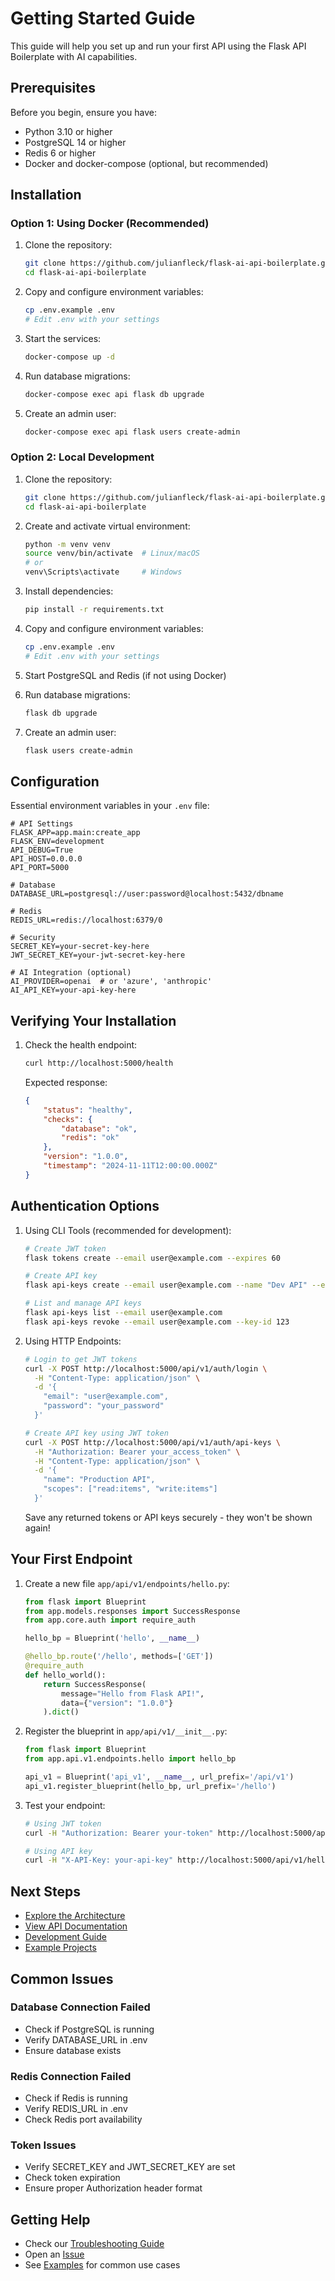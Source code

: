 # Getting Started Guide

This guide will help you set up and run your first API using the Flask API Boilerplate with AI capabilities.

## Prerequisites

Before you begin, ensure you have:
- Python 3.10 or higher
- PostgreSQL 14 or higher
- Redis 6 or higher
- Docker and docker-compose (optional, but recommended)

## Installation

### Option 1: Using Docker (Recommended)

1. Clone the repository:
   ```bash
   git clone https://github.com/julianfleck/flask-ai-api-boilerplate.git
   cd flask-ai-api-boilerplate
   ```

2. Copy and configure environment variables:
   ```bash
   cp .env.example .env
   # Edit .env with your settings
   ```

3. Start the services:
   ```bash
   docker-compose up -d
   ```

4. Run database migrations:
   ```bash
   docker-compose exec api flask db upgrade
   ```

5. Create an admin user:
   ```bash
   docker-compose exec api flask users create-admin
   ```

### Option 2: Local Development

1. Clone the repository:
   ```bash
   git clone https://github.com/julianfleck/flask-ai-api-boilerplate.git
   cd flask-ai-api-boilerplate
   ```

2. Create and activate virtual environment:
   ```bash
   python -m venv venv
   source venv/bin/activate  # Linux/macOS
   # or
   venv\Scripts\activate     # Windows
   ```

3. Install dependencies:
   ```bash
   pip install -r requirements.txt
   ```

4. Copy and configure environment variables:
   ```bash
   cp .env.example .env
   # Edit .env with your settings
   ```

5. Start PostgreSQL and Redis (if not using Docker)

6. Run database migrations:
   ```bash
   flask db upgrade
   ```

7. Create an admin user:
   ```bash
   flask users create-admin
   ```

## Configuration

Essential environment variables in your `.env` file:

```env
# API Settings
FLASK_APP=app.main:create_app
FLASK_ENV=development
API_DEBUG=True
API_HOST=0.0.0.0
API_PORT=5000

# Database
DATABASE_URL=postgresql://user:password@localhost:5432/dbname

# Redis
REDIS_URL=redis://localhost:6379/0

# Security
SECRET_KEY=your-secret-key-here
JWT_SECRET_KEY=your-jwt-secret-key-here

# AI Integration (optional)
AI_PROVIDER=openai  # or 'azure', 'anthropic'
AI_API_KEY=your-api-key-here
```

## Verifying Your Installation

1. Check the health endpoint:
   ```bash
   curl http://localhost:5000/health
   ```

   Expected response:
   ```json
   {
       "status": "healthy",
       "checks": {
           "database": "ok",
           "redis": "ok"
       },
       "version": "1.0.0",
       "timestamp": "2024-11-11T12:00:00.000Z"
   }
   ```

## Authentication Options

1. Using CLI Tools (recommended for development):
   ```bash
   # Create JWT token
   flask tokens create --email user@example.com --expires 60

   # Create API key
   flask api-keys create --email user@example.com --name "Dev API" --expires 30

   # List and manage API keys
   flask api-keys list --email user@example.com
   flask api-keys revoke --email user@example.com --key-id 123
   ```

2. Using HTTP Endpoints:
   ```bash
   # Login to get JWT tokens
   curl -X POST http://localhost:5000/api/v1/auth/login \
     -H "Content-Type: application/json" \
     -d '{
       "email": "user@example.com",
       "password": "your_password"
     }'

   # Create API key using JWT token
   curl -X POST http://localhost:5000/api/v1/auth/api-keys \
     -H "Authorization: Bearer your_access_token" \
     -H "Content-Type: application/json" \
     -d '{
       "name": "Production API",
       "scopes": ["read:items", "write:items"]
     }'
   ```

   Save any returned tokens or API keys securely - they won't be shown again!

## Your First Endpoint

1. Create a new file `app/api/v1/endpoints/hello.py`:
   ```python
   from flask import Blueprint
   from app.models.responses import SuccessResponse
   from app.core.auth import require_auth

   hello_bp = Blueprint('hello', __name__)

   @hello_bp.route('/hello', methods=['GET'])
   @require_auth
   def hello_world():
       return SuccessResponse(
           message="Hello from Flask API!",
           data={"version": "1.0.0"}
       ).dict()
   ```

2. Register the blueprint in `app/api/v1/__init__.py`:
   ```python
   from flask import Blueprint
   from app.api.v1.endpoints.hello import hello_bp

   api_v1 = Blueprint('api_v1', __name__, url_prefix='/api/v1')
   api_v1.register_blueprint(hello_bp, url_prefix='/hello')
   ```

3. Test your endpoint:
   ```bash
   # Using JWT token
   curl -H "Authorization: Bearer your-token" http://localhost:5000/api/v1/hello

   # Using API key
   curl -H "X-API-Key: your-api-key" http://localhost:5000/api/v1/hello
   ```
   
## Next Steps

- [Explore the Architecture](../architecture/README.md)
- [View API Documentation](../api/README.md)
- [Development Guide](../development/README.md)
- [Example Projects](examples/README.md)

## Common Issues

### Database Connection Failed
- Check if PostgreSQL is running
- Verify DATABASE_URL in .env
- Ensure database exists

### Redis Connection Failed
- Check if Redis is running
- Verify REDIS_URL in .env
- Check Redis port availability

### Token Issues
- Verify SECRET_KEY and JWT_SECRET_KEY are set
- Check token expiration
- Ensure proper Authorization header format

## Getting Help

- Check our [Troubleshooting Guide](../development/troubleshooting.md)
- Open an [Issue](https://github.com/julianfleck/flask-ai-api-boilerplate/issues)
- See [Examples](examples/README.md) for common use cases